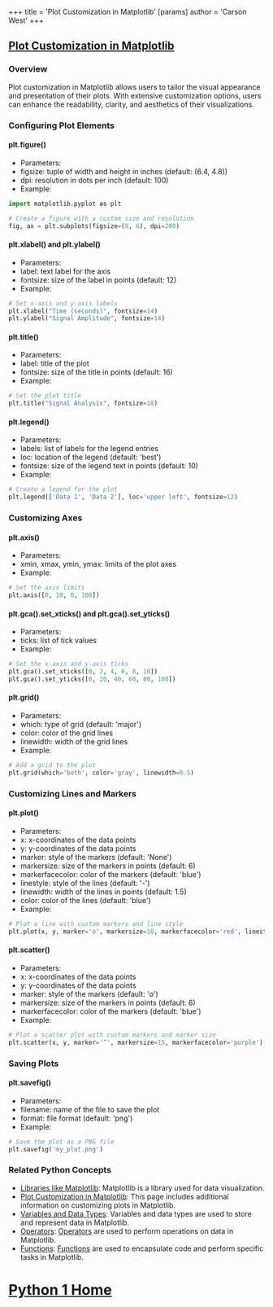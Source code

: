 +++
 title = 'Plot Customization in Matplotlib'
[params]
	author = 'Carson West'
+++
## [Plot Customization in Matplotlib](./../plot-customization-in-matplotlib/)


### Overview
Plot customization in Matplotlib allows users to tailor the visual appearance and presentation of their plots. With extensive customization options, users can enhance the readability, clarity, and aesthetics of their visualizations.

### Configuring Plot Elements

#### plt.figure()

* Parameters:
 * figsize: tuple of width and height in inches (default: (6.4, 4.8))
 * dpi: resolution in dots per inch (default: 100)
* Example:
```python
import matplotlib.pyplot as plt

# Create a figure with a custom size and resolution
fig, ax = plt.subplots(figsize=(8, 6), dpi=200)
```

#### plt.xlabel() and plt.ylabel()

* Parameters:
 * label: text label for the axis
 * fontsize: size of the label in points (default: 12)
* Example:
```python
# Set x-axis and y-axis labels
plt.xlabel("Time (seconds)", fontsize=14)
plt.ylabel("Signal Amplitude", fontsize=14)
```

#### plt.title()

* Parameters:
 * label: title of the plot
 * fontsize: size of the title in points (default: 16)
* Example:
```python
# Set the plot title
plt.title("Signal Analysis", fontsize=18)
```

#### plt.legend()

* Parameters:
 * labels: list of labels for the legend entries
 * loc: location of the legend (default: 'best')
 * fontsize: size of the legend text in points (default: 10)
* Example:
```python
# Create a legend for the plot
plt.legend(['Data 1', 'Data 2'], loc='upper left', fontsize=12)
```

### Customizing Axes

#### plt.axis()

* Parameters:
 * xmin, xmax, ymin, ymax: limits of the plot axes
* Example:
```python
# Set the axis limits
plt.axis([0, 10, 0, 100])
```

#### plt.gca().set_xticks() and plt.gca().set_yticks()

* Parameters:
 * ticks: list of tick values
* Example:
```python
# Set the x-axis and y-axis ticks
plt.gca().set_xticks([0, 2, 4, 6, 8, 10])
plt.gca().set_yticks([0, 20, 40, 60, 80, 100])
```

#### plt.grid()

* Parameters:
 * which: type of grid (default: 'major')
 * color: color of the grid lines
 * linewidth: width of the grid lines
* Example:
```python
# Add a grid to the plot
plt.grid(which='both', color='gray', linewidth=0.5)
```

### Customizing Lines and Markers

#### plt.plot()

* Parameters:
 * x: x-coordinates of the data points
 * y: y-coordinates of the data points
 * marker: style of the markers (default: 'None')
 * markersize: size of the markers in points (default: 6)
 * markerfacecolor: color of the markers (default: 'blue')
 * linestyle: style of the lines (default: '-')
 * linewidth: width of the lines in points (default: 1.5)
 * color: color of the lines (default: 'blue')
* Example:
```python
# Plot a line with custom markers and line style
plt.plot(x, y, marker='o', markersize=10, markerfacecolor='red', linestyle='--', linewidth=2, color='green')
```

#### plt.scatter()

* Parameters:
 * x: x-coordinates of the data points
 * y: y-coordinates of the data points
 * marker: style of the markers (default: 'o')
 * markersize: size of the markers in points (default: 6)
 * markerfacecolor: color of the markers (default: 'blue')
* Example:
```python
# Plot a scatter plot with custom markers and marker size
plt.scatter(x, y, marker='^', markersize=15, markerfacecolor='purple')
```

### Saving Plots

#### plt.savefig()

* Parameters:
 * filename: name of the file to save the plot
 * format: file format (default: 'png')
* Example:
```python
# Save the plot as a PNG file
plt.savefig('my_plot.png')
```

### Related Python Concepts

- [Libraries like Matplotlib](./../libraries-like-matplotlib/): Matplotlib is a library used for data visualization.
- [Plot Customization in Matplotlib](./../plot-customization-in-matplotlib/): This page includes additional information on customizing plots in Matplotlib.
- [Variables and Data Types](./../variables-and-data-types/): Variables and data types are used to store and represent data in Matplotlib.
- [Operators](./../operators/): [Operators](./../operators/) are used to perform operations on data in Matplotlib.
- [Functions](./../functions/): [Functions](./../functions/) are used to encapsulate code and perform specific tasks in Matplotlib.
# [Python 1 Home](./../python-1-home/)